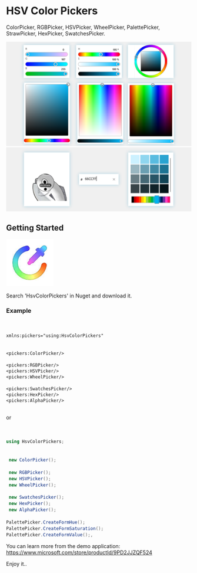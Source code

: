 # HSV Color Pickers

ColorPicker, RGBPicker, HSVPicker, WheelPicker, PalettePicker, StrawPicker, HexPicker, SwatchesPicker.

![](https://github.com/ysdy44/HsvColorPickers-Nuget-UWP/blob/master/screenshot/ScreenShot001.png)
![](https://github.com/ysdy44/HsvColorPickers-Nuget-UWP/blob/master/screenshot/ScreenShot003.png)


## Getting Started
  ![](https://github.com/ysdy44/HsvColorPickers-Nuget-UWP/blob/master/ScreenShot/logo.jpg)


Search 'HsvColorPickers' in Nuget and download it.


### Example

```xaml


xmlns:pickers="using:HsvColorPickers"


<pickers:ColorPicker/>

<pickers:RGBPicker/>
<pickers:HSVPicker/>
<pickers:WheelPicker/>

<pickers:SwatchesPicker/>
<pickers:HexPicker/>
<pickers:AlphaPicker/>
 

```
or 

```csharp


using HsvColorPickers;


 new ColorPicker();

 new RGBPicker();
 new HSVPicker();
 new WheelPicker();

 new SwatchesPicker();
 new HexPicker();
 new AlphaPicker();

PalettePicker.CreateFormHue();
PalettePicker.CreateFormSaturation();
PalettePicker.CreateFormValue();,


```


You can learn more from the demo application:
https://www.microsoft.com/store/productId/9PD2JJZQF524



Enjoy it..
